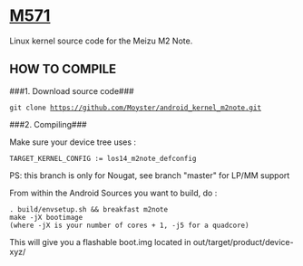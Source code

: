 [M571](http://www.meizu.com)
=================

Linux kernel source code for the Meizu M2 Note.

HOW TO COMPILE
-----------

###1. Download source code###

  <code>git clone https://github.com/Moyster/android_kernel_m2note.git</code>

###2. Compiling###

Make sure your device tree uses :  
```
TARGET_KERNEL_CONFIG := los14_m2note_defconfig
```
PS: this branch is only for Nougat, see branch "master" for LP/MM support  

From within the Android Sources you want to build, do :  

```
. build/envsetup.sh && breakfast m2note  
make -jX bootimage  
(where -jX is your number of cores + 1, -j5 for a quadcore)  
```

This will give you a flashable boot.img located in out/target/product/device-xyz/  


